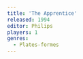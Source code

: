 ```yaml
---
title: 'The Apprentice'
released: 1994
editor: Philips
players: 1
genres:
  - Plates-formes
---
```

